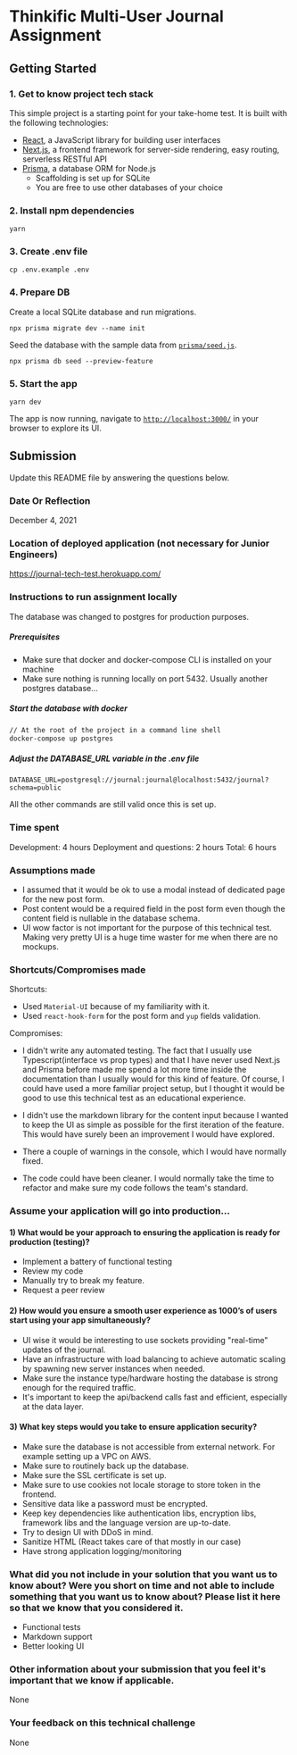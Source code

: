 # Thinkific Multi-User Journal Assignment

## Getting Started

### 1. Get to know project tech stack

This simple project is a starting point for your take-home test. It is built with the following technologies:

- [React](https://reactjs.org/), a JavaScript library for building user interfaces
- [Next.js](https://nextjs.org/), a frontend framework for server-side rendering, easy routing, serverless RESTful API
- [Prisma](https://www.prisma.io/), a database ORM for Node.js
  - Scaffolding is set up for SQLite
  - You are free to use other databases of your choice

### 2. Install npm dependencies

```
yarn
```

### 3. Create .env file

```
cp .env.example .env
```

### 4. Prepare DB

Create a local SQLite database and run migrations.

```
npx prisma migrate dev --name init
```

Seed the database with the sample data from [`prisma/seed.js`](./prisma/seed.js).

```
npx prisma db seed --preview-feature
```

### 5. Start the app

```
yarn dev
```

The app is now running, navigate to [`http://localhost:3000/`](http://localhost:3000/) in your browser to explore its UI.

## Submission

Update this README file by answering the questions below.

### Date Or Reflection

December 4, 2021

### Location of deployed application (not necessary for Junior Engineers)

https://journal-tech-test.herokuapp.com/

### Instructions to run assignment locally

The database was changed to postgres for production purposes.

##### Prerequisites 
 * Make sure that docker and docker-compose CLI is installed on your machine
 * Make sure nothing is running locally on port 5432. Usually another postgres database...

##### Start the database with docker
```zsh 
// At the root of the project in a command line shell
docker-compose up postgres
```

##### Adjust the DATABASE_URL variable in the .env file

```
DATABASE_URL=postgresql://journal:journal@localhost:5432/journal?schema=public
```

All the other commands are still valid once this is set up.

### Time spent
Development: 4 hours
Deployment and questions: 2 hours
Total: 6 hours

### Assumptions made

- I assumed that it would be ok to use a modal instead of dedicated page for the new post form.
- Post content would be a required field in the post form 
even though the content field is nullable in the database schema.
- UI wow factor is not important for the purpose of this technical test.
Making very pretty UI is a huge time waster for me when there are no mockups.

### Shortcuts/Compromises made
Shortcuts:
 - Used `Material-UI` because of my familiarity with it. 
 - Used `react-hook-form` for the post form and `yup` fields validation.
 
Compromises:
 - I didn't write any automated testing. 
The fact that I usually use Typescript(interface vs prop types)
and that I have never used Next.js and Prisma before 
made me spend a lot more time inside the documentation than I usually would for this kind of feature. 
Of course, I could have used a more familiar project setup, but
I thought it would be good to use this technical test as an educational experience. 

 - I didn't use the markdown library for the content input 
because I wanted to keep the UI as simple as possible for the first iteration of the feature. 
This would have surely been an improvement I would have explored.

 - There a couple of warnings in the console, which I would have normally fixed.

 - The code could have been cleaner. I would normally take the time to refactor 
and make sure my code follows the team's standard.   
### Assume your application will go into production...

#### 1) What would be your approach to ensuring the application is ready for production (testing)?
 - Implement a battery of functional testing
 - Review my code
 - Manually try to break my feature.
 - Request a peer review

#### 2) How would you ensure a smooth user experience as 1000’s of users start using your app simultaneously?
 - UI wise it would be interesting
to use sockets providing "real-time" updates of the journal.
 - Have an infrastructure with load balancing to achieve automatic scaling by spawning new server instances when needed.
 - Make sure the instance type/hardware hosting the database is strong enough for the required traffic.
 - It's important to keep the api/backend calls fast and efficient, especially at the data layer.

#### 3) What key steps would you take to ensure application security?
- Make sure the database is not accessible from external network. For example setting up a VPC on AWS.
- Make sure to routinely back up the database.
- Make sure the SSL certificate is set up. 
- Make sure to use cookies not locale storage to store token in the frontend.
- Sensitive data like a password must be encrypted.
- Keep key dependencies like authentication libs, encryption libs, framework libs 
and the language version are up-to-date.
- Try to design UI with DDoS in mind.
- Sanitize HTML (React takes care of that mostly in our case)
- Have strong application logging/monitoring

### What did you not include in your solution that you want us to know about? Were you short on time and not able to include something that you want us to know about? Please list it here so that we know that you considered it.
 - Functional tests
 - Markdown support
 - Better looking UI

### Other information about your submission that you feel it's important that we know if applicable.
None

### Your feedback on this technical challenge
None

